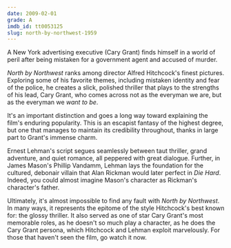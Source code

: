 ```yaml
---
date: 2009-02-01
grade: A
imdb_id: tt0053125
slug: north-by-northwest-1959
---
```


A New York advertising executive (Cary Grant) finds himself in a world of peril after being mistaken for a government agent and accused of murder.

_North by Northwest_ ranks among director Alfred Hitchcock's finest pictures. Exploring some of his favorite themes, including mistaken identity and fear of the police, he creates a slick, polished thriller that plays to the strengths of his lead, Cary Grant, who comes across not as the everyman we are, but as the everyman we _want to be_.

It's an important distinction and goes a long way toward explaining the film's enduring popularity. This is an escapist fantasy of the highest degree, but one that manages to maintain its credibility throughout, thanks in large part to Grant's immense charm.

Ernest Lehman's script segues seamlessly between taut thriller, grand adventure, and quiet romance, all peppered with great dialogue. Further, in James Mason's Phillip Vandamm, Lehman lays the foundation for the cultured, debonair villain that Alan Rickman would later perfect in <span data-imdb-id="tt0095016">_Die Hard_</span>. Indeed, you could almost imagine Mason's character as Rickman's character's father.

Ultimately, it's almost impossible to find any fault with _North by Northwest_. In many ways, it represents the epitome of the style Hitchcock's best known for: the glossy thriller. It also served as one of star Cary Grant's most memorable roles, as he doesn't so much play a character, as he does the Cary Grant persona, which Hitchcock and Lehman exploit marvelously. For those that haven't seen the film, go watch it now.
